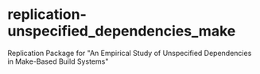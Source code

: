 # replication-unspecified_dependencies_make
Replication Package for "An Empirical Study of Unspecified Dependencies in Make-Based Build Systems"
